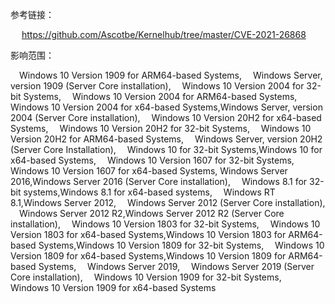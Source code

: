 
参考链接：

&emsp; https://github.com/Ascotbe/Kernelhub/tree/master/CVE-2021-26868

影响范围：

&emsp;Windows 10 Version 1909 for ARM64-based Systems,
&emsp;Windows Server, version 1909 (Server Core installation),
&emsp;Windows 10 Version 2004 for 32-bit Systems,
&emsp;Windows 10 Version 2004 for ARM64-based Systems,
&emsp;Windows 10 Version 2004 for x64-based Systems,Windows Server, version 2004 (Server Core installation),
&emsp;Windows 10 Version 20H2 for x64-based Systems,
&emsp;Windows 10 Version 20H2 for 32-bit Systems,
&emsp;Windows 10 Version 20H2 for ARM64-based Systems,
&emsp;Windows Server, version 20H2 (Server Core Installation),
&emsp;Windows 10 for 32-bit Systems,Windows 10 for x64-based Systems,
&emsp;Windows 10 Version 1607 for 32-bit Systems,
&emsp;Windows 10 Version 1607 for x64-based Systems,
Windows Server 2016,Windows Server 2016 (Server Core installation),
&emsp;Windows 8.1 for 32-bit systems,Windows 8.1 for x64-based systems,
&emsp;Windows RT 8.1,Windows Server 2012,
&emsp;Windows Server 2012 (Server Core installation),
&emsp;Windows Server 2012 R2,Windows Server 2012 R2 (Server Core installation),
&emsp;Windows 10 Version 1803 for 32-bit Systems,
&emsp;Windows 10 Version 1803 for x64-based Systems,Windows 10 Version 1803 for ARM64-based Systems,Windows 10 Version 1809 for 32-bit Systems,
&emsp;Windows 10 Version 1809 for x64-based Systems,Windows 10 Version 1809 for ARM64-based Systems,
&emsp;Windows Server 2019,
&emsp;Windows Server 2019 (Server Core installation),
&emsp;Windows 10 Version 1909 for 32-bit Systems,
&emsp;Windows 10 Version 1909 for x64-based Systems
